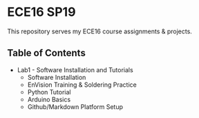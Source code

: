 # ECE16 SP19
This repository serves my ECE16 course assignments & projects.

## Table of Contents
* Lab1 - Software Installation and Tutorials
  * Software Installation
  * EnVision Training & Soldering Practice
  * Python Tutorial
  * Arduino Basics
  * Github/Markdown Platform Setup
